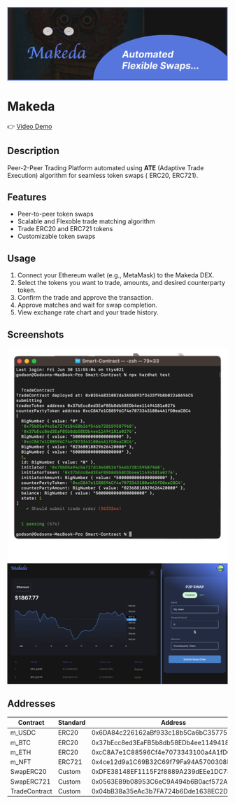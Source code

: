 ![Makeda Logo](Snapshots/makedaBanner.png)

# Makeda

👉 [Video Demo]()

## Description

Peer-2-Peer Trading Platform automated using **ATE** (Adaptive Trade Execution) algorithm for seamless token swaps ( ERC20, ERC721).

## Features

- Peer-to-peer token swaps
- Scalable and Flexoble trade matching algorithm
- Trade ERC20 and ERC721 tokens
- Customizable token swaps

## Usage

1. Connect your Ethereum wallet (e.g., MetaMask) to the Makeda DEX.
2. Select the tokens you want to trade, amounts, and desired counterparty token.
3. Confirm the trade and approve the transaction.
4. Approve matches and wait for swap completion.
5. View exchange rate chart and your trade history.

## Screenshots

<!-- Replace the image URLs below with the actual links to your project screenshots -->

![Test Contract](Snapshots/hardhat.png)
![UI](Snapshots/Screenshot%202023-06-29%20at%2014.03.58.png)

## Addresses

| Contract      | Standard | Address                                    |
| ------------- | -------- | ------------------------------------------ |
| m_USDC        | ERC20    | 0x6DA84c226162aBf933c18b5Ca6bC3577584bee86 |
| m_BTC         | ERC20    | 0x37bEcc8ed3EaFB5b8db58EDb4ee11494181a0276 |
| m_ETH         | ERC20    | 0xcC8A7e1C88596Cf4e7073343100a4A1fD0eaC8C4 |
| m_NFT         | ERC721   | 0x4ce12d9a1C69B32C69f79Fa94A5700308D5F6782 |
| SwapERC20     | Custom   | 0xDFE38148EF1115F2f8889A239dEEe1DC781562e1 |
| SwapERC721    | Custom   | 0x0563E89b08953C6eC9A494b6B0acf572A9B76430 |
| TradeContract | Custom   | 0x04bB38a35eAc3b7FA724b6Dde1638EC2D682Ed7F |
